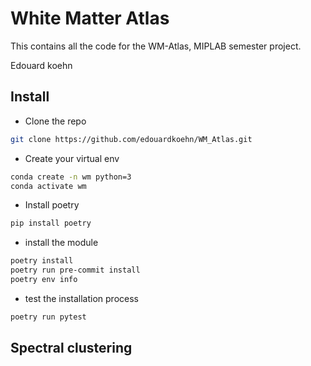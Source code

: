 # White Matter Atlas
This contains all the code for the WM-Atlas, MIPLAB semester project.

Edouard koehn

## Install

- Clone the repo

```bash
git clone https://github.com/edouardkoehn/WM_Atlas.git
```
- Create your virtual env
```bash
conda create -n wm python=3
conda activate wm
```
- Install poetry
```bash
pip install poetry
```
- install the module
```bash
poetry install
poetry run pre-commit install
poetry env info
```
- test the installation process
```bash
poetry run pytest
```
## Spectral clustering

